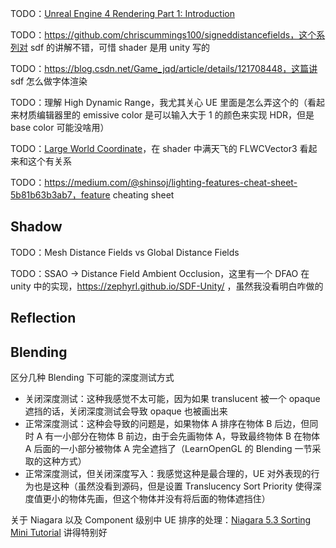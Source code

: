 TODO：[Unreal Engine 4 Rendering Part 1: Introduction](https://medium.com/@lordned/unreal-engine-4-rendering-overview-part-1-c47f2da65346)

TODO：https://github.com/chriscummings100/signeddistancefields，这个系列对 sdf 的讲解不错，可惜 shader 是用 unity 写的

TODO：https://blog.csdn.net/Game_jqd/article/details/121708448，这篇讲 sdf 怎么做字体渲染

TODO：理解 High Dynamic Range，我尤其关心 UE 里面是怎么弄这个的（看起来材质编辑器里的 emissive color 是可以输入大于 1 的颜色来实现 HDR，但是 base color 可能没啥用）

TODO：[Large World Coordinate](https://dev.epicgames.com/documentation/en-us/unreal-engine/large-world-coordinates-rendering-in-unreal-engine-5)，在 shader 中满天飞的 FLWCVector3 看起来和这个有关系

TODO：https://medium.com/@shinsoj/lighting-features-cheat-sheet-5b81b63b3ab7，feature cheating sheet

## Shadow

TODO：Mesh Distance Fields  vs Global Distance Fields

TODO：SSAO  -> Distance Field Ambient Occlusion，这里有一个 DFAO 在 unity 中的实现，https://zephyrl.github.io/SDF-Unity/   ，虽然我没看明白咋做的

## Reflection

## Blending

区分几种 Blending 下可能的深度测试方式

* 关闭深度测试：这种我感觉不太可能，因为如果 translucent 被一个 opaque 遮挡的话，关闭深度测试会导致 opaque 也被画出来
* 正常深度测试：这种会导致的问题是，如果物体 A 排序在物体 B 后边，但同时 A 有一小部分在物体 B 前边，由于会先画物体 A，导致最终物体 B 在物体 A 后面的一小部分被物体 A 完全遮挡了（LearnOpenGL 的 Blending 一节采取的这种方式）
* 正常深度测试，但关闭深度写入：我感觉这种是最合理的，UE 对外表现的行为也是这种（虽然没看到源码，但是设置 Translucency Sort Priority 使得深度值更小的物体先画，但这个物体并没有将后面的物体遮挡住）

关于 Niagara 以及 Component 级别中 UE 排序的处理：[Niagara 5.3 Sorting Mini Tutorial](https://realtimevfx.com/t/niagara-5-3-sorting-mini-tutorial/24380) 讲得特别好
